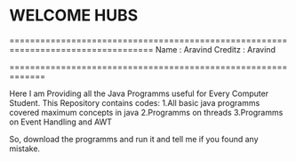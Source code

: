 # WELCOME HUBS

==================================================================================
Name : Aravind
Creditz : Aravind


=============================================================

Here I am Providing all the Java Programms useful for Every Computer Student.
This Repository contains codes:
1.All basic java programms covered maximum concepts in java
2.Programms on threads
3.Programms on Event Handling and AWT

So, download the programms and run it and tell me if you found any mistake.

